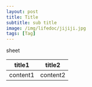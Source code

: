```yaml
---
layout: post
title: Title
subtitle: sub title
image: /img/lifedoc/jijiji.jpg
tags: [Tag]
---
```


sheet

| title1 | title2 |
|---|---|
| content1 | content2 |
